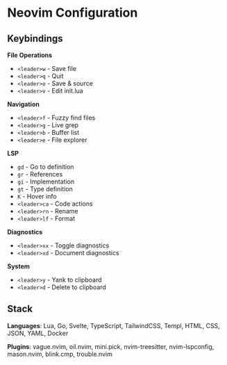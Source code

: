 # Neovim Configuration

## Keybindings

**File Operations**
- `<leader>w` - Save file
- `<leader>q` - Quit
- `<leader>o` - Save & source
- `<leader>v` - Edit init.lua

**Navigation**
- `<leader>f` - Fuzzy find files
- `<leader>g` - Live grep
- `<leader>b` - Buffer list
- `<leader>e` - File explorer

**LSP**
- `gd` - Go to definition
- `gr` - References
- `gi` - Implementation
- `gt` - Type definition
- `K` - Hover info
- `<leader>ca` - Code actions
- `<leader>rn` - Rename
- `<leader>lf` - Format

**Diagnostics**
- `<leader>xx` - Toggle diagnostics
- `<leader>xd` - Document diagnostics

**System**
- `<leader>y` - Yank to clipboard
- `<leader>d` - Delete to clipboard

## Stack

**Languages**: Lua, Go, Svelte, TypeScript, TailwindCSS, Templ, HTML, CSS, JSON, YAML, Docker

**Plugins**: vague.nvim, oil.nvim, mini.pick, nvim-treesitter, nvim-lspconfig, mason.nvim, blink.cmp, trouble.nvim